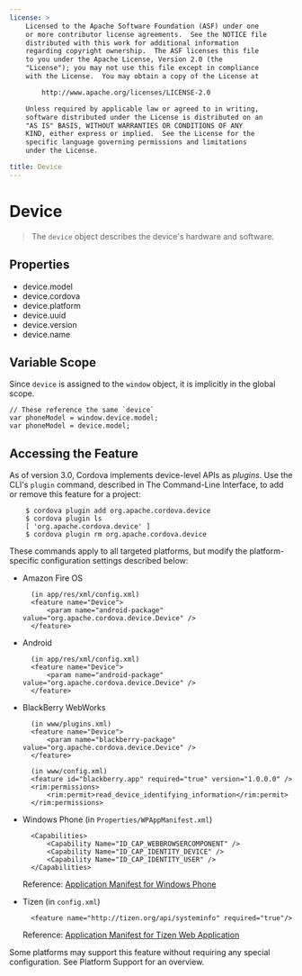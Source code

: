 ```yaml
---
license: >
    Licensed to the Apache Software Foundation (ASF) under one
    or more contributor license agreements.  See the NOTICE file
    distributed with this work for additional information
    regarding copyright ownership.  The ASF licenses this file
    to you under the Apache License, Version 2.0 (the
    "License"); you may not use this file except in compliance
    with the License.  You may obtain a copy of the License at

        http://www.apache.org/licenses/LICENSE-2.0

    Unless required by applicable law or agreed to in writing,
    software distributed under the License is distributed on an
    "AS IS" BASIS, WITHOUT WARRANTIES OR CONDITIONS OF ANY
    KIND, either express or implied.  See the License for the
    specific language governing permissions and limitations
    under the License.

title: Device
---
```


# Device

> The `device` object describes the device's hardware and software.

## Properties

- device.model
- device.cordova
- device.platform
- device.uuid
- device.version
- device.name

## Variable Scope

Since `device` is assigned to the `window` object, it is implicitly in the global scope.

    // These reference the same `device`
    var phoneModel = window.device.model;
    var phoneModel = device.model;

## Accessing the Feature

As of version 3.0, Cordova implements device-level APIs as _plugins_.
Use the CLI's `plugin` command, described in The Command-Line
Interface, to add or remove this feature for a project:

        $ cordova plugin add org.apache.cordova.device
        $ cordova plugin ls
        [ 'org.apache.cordova.device' ]
        $ cordova plugin rm org.apache.cordova.device

These commands apply to all targeted platforms, but modify the
platform-specific configuration settings described below:

* Amazon Fire OS

        (in app/res/xml/config.xml)
        <feature name="Device">
            <param name="android-package" value="org.apache.cordova.device.Device" />
        </feature>

* Android

        (in app/res/xml/config.xml)
        <feature name="Device">
            <param name="android-package" value="org.apache.cordova.device.Device" />
        </feature>

* BlackBerry WebWorks

        (in www/plugins.xml)
        <feature name="Device">
            <param name="blackberry-package" value="org.apache.cordova.device.Device" />
        </feature>

        (in www/config.xml)
        <feature id="blackberry.app" required="true" version="1.0.0.0" />
        <rim:permissions>
            <rim:permit>read_device_identifying_information</rim:permit>
        </rim:permissions>

* Windows Phone (in `Properties/WPAppManifest.xml`)

        <Capabilities>
            <Capability Name="ID_CAP_WEBBROWSERCOMPONENT" />
            <Capability Name="ID_CAP_IDENTITY_DEVICE" />
            <Capability Name="ID_CAP_IDENTITY_USER" />
        </Capabilities>

  Reference: [Application Manifest for Windows Phone](http://msdn.microsoft.com/en-us/library/ff769509%28v=vs.92%29.aspx)

* Tizen (in `config.xml`)

        <feature name="http://tizen.org/api/systeminfo" required="true"/>

  Reference: [Application Manifest for Tizen Web Application](https://developer.tizen.org/help/topic/org.tizen.help.gs/Creating%20a%20Project.html?path=0_1_1_3#8814682_CreatingaProject-EditingconfigxmlFeatures)

Some platforms may support this feature without requiring any special
configuration.  See Platform Support for an overview.
